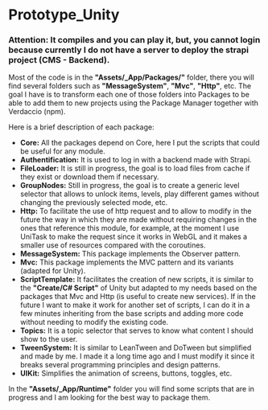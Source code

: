 # Prototype_Unity

### Attention: It compiles and you can play it, but, you cannot login because currently I do not have a server to deploy the strapi project (CMS - Backend).

Most of the code is in the **"Assets/_App/Packages/"** folder, there you will find several folders such as **"MessageSystem"**, **"Mvc"**, **"Http"**, etc.
The goal I have is to transform each one of those folders into Packages to be able to add them to new projects using the Package Manager together with Verdaccio (npm).

Here is a brief description of each package:
- **Core:** All the packages depend on Core, here I put the scripts that could be useful for any module.
- **Authentification:** It is used to log in with a backend made with Strapi.
- **FileLoader:** It is still in progress, the goal is to load files from cache if they exist or download them if necessary.
- **GroupNodes:** Still in progress, the goal is to create a generic level selector that allows to unlock items, levels, play different games without changing the previously selected mode, etc.
- **Http:** To facilitate the use of http request and to allow to modify in the future the way in which they are made without requiring changes in the ones that reference this module, for example, at the moment I use UniTask to make the request since it works in WebGL and it makes a smaller use of resources compared with the coroutines.
- **MessageSystem:** This package implements the Observer pattern.
- **Mvc:** This package implements the MVC pattern and its variants (adapted for Unity).
- **ScriptTemplate:** It facilitates the creation of new scripts, it is similar to the **"Create/C# Script"** of Unity but adapted to my needs based on the packages that Mvc and Http (is useful to create new services). If in the future I want to make it work for another set of scripts, I can do it in a few minutes inheriting from the base scripts and adding more code without needing to modify the existing code.
- **Topics:** It is a topic selector that serves to know what content I should show to the user.
- **TweenSystem:** It is similar to LeanTween and DoTween but simplified and made by me. I made it a long time ago and I must modify it since it breaks several programming principles and design patterns.
- **UIKit:** Simplifies the animation of screens, buttons, toggles, etc.

In the **"Assets/_App/Runtime"** folder you will find some scripts that are in progress and I am looking for the best way to package them.
